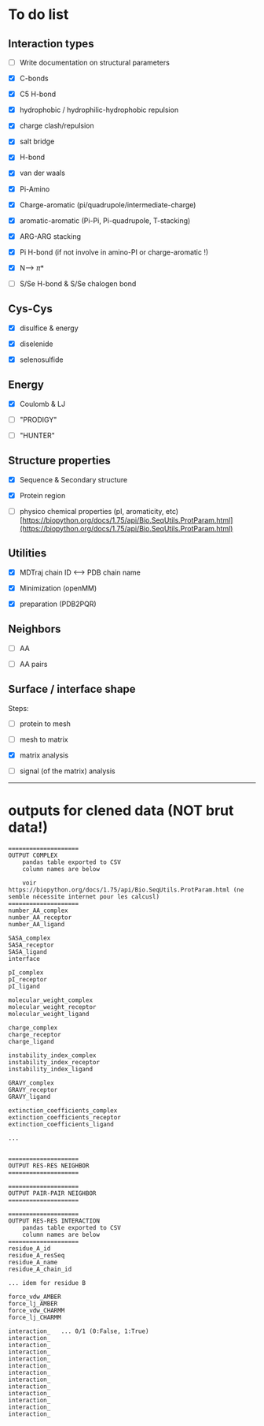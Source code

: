 # To do list

## Interaction types

- [ ] Write documentation on structural parameters

- [x] C-bonds 
- [x] C5 H-bond 
- [x] hydrophobic / hydrophilic-hydrophobic repulsion 
- [x] charge clash/repulsion 
- [x] salt bridge 
- [x] H-bond
- [x] van der waals
- [x] Pi-Amino
- [x] Charge-aromatic (pi/quadrupole/intermediate-charge) 
- [x] aromatic-aromatic (Pi-Pi, Pi-quadrupole, T-stacking) 
- [x] ARG-ARG stacking
- [x] Pi H-bond (if not involve in amino-PI or charge-aromatic !)
- [x] N--> $\pi$*
- [ ] S/Se H-bond & S/Se chalogen bond


## Cys-Cys

- [x] disulfice & energy
- [x] diselenide
- [x] selenosulfide


## Energy

- [x] Coulomb & LJ
- [ ] "PRODIGY"
- [ ] "HUNTER"


## Structure properties

- [x] Sequence & Secondary structure
- [x] Protein region
- [ ] physico chemical properties (pI, aromaticity, etc) [https://biopython.org/docs/1.75/api/Bio.SeqUtils.ProtParam.html](https://biopython.org/docs/1.75/api/Bio.SeqUtils.ProtParam.html)


## Utilities
- [x] MDTraj chain ID <--> PDB chain name
- [x] Minimization (openMM)
- [x] preparation (PDB2PQR)


## Neighbors

- [ ] AA
- [ ] AA pairs


## Surface / interface shape

Steps:

- [ ] protein to mesh
- [ ] mesh to matrix
- [x] matrix analysis
- [ ] signal (of the matrix) analysis


***

# outputs for clened data (NOT brut data!)

```
====================
OUTPUT COMPLEX
    pandas table exported to CSV
    column names are below
    
    voir https://biopython.org/docs/1.75/api/Bio.SeqUtils.ProtParam.html (ne semble nécessite internet pour les calcusl)
====================
number_AA_complex
number_AA_receptor
number_AA_ligand

SASA_complex
SASA_receptor
SASA_ligand
interface

pI_complex
pI_receptor
pI_ligand

molecular_weight_complex
molecular_weight_receptor
molecular_weight_ligand

charge_complex
charge_receptor
charge_ligand

instability_index_complex
instability_index_receptor
instability_index_ligand

GRAVY_complex
GRAVY_receptor
GRAVY_ligand

extinction_coefficients_complex
extinction_coefficients_receptor
extinction_coefficients_ligand

...


====================
OUTPUT RES-RES NEIGHBOR
====================

====================
OUTPUT PAIR-PAIR NEIGHBOR
====================

====================
OUTPUT RES-RES INTERACTION
    pandas table exported to CSV
    column names are below
====================
residue_A_id
residue_A_resSeq
residue_A_name
residue_A_chain_id

... idem for residue B

force_vdw_AMBER
force_lj_AMBER
force_vdw_CHARMM
force_lj_CHARMM

interaction_   ... 0/1 (0:False, 1:True)
interaction_
interaction_
interaction_
interaction_
interaction_
interaction_
interaction_
interaction_
interaction_
interaction_
interaction_
interaction_
```